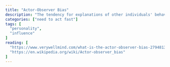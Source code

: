```yaml
---
title: "Actor-Observer Bias"
description: "The tendency for explanations of other individuals' behaviors to overemphasize the influence of their personality and underemphasize the influence of their situation (see also Fundamental attribution error), and for explanations of one's own behaviors to do the opposite (that is, to overemphasize the influence of our situation and underemphasize the influence of our own personality)."
categories: ["need to act fast"]
tags: [
  "personality",
  "influence"
]
reading: [
  "https://www.verywellmind.com/what-is-the-actor-observer-bias-2794813",
  "https://en.wikipedia.org/wiki/Actor-observer_bias"
]
---
```


